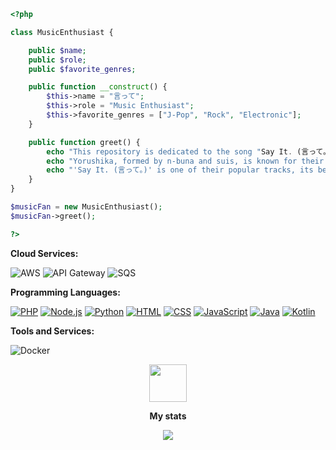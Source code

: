 ```php
<?php

class MusicEnthusiast {

    public $name;
    public $role;
    public $favorite_genres;

    public function __construct() {
        $this->name = "言って";
        $this->role = "Music Enthusiast";
        $this->favorite_genres = ["J-Pop", "Rock", "Electronic"];
    }

    public function greet() {
        echo "This repository is dedicated to the song "Say It. (言って。)" by the Japanese music duo Yorushika.";
        echo "Yorushika, formed by n-buna and suis, is known for their emotionally and introspective music.";
        echo "'Say It. (言って。)' is one of their popular tracks, its beautiful composition and heartfelt lyrics.";
    }
}

$musicFan = new MusicEnthusiast();
$musicFan->greet();

?>
```

**Cloud Services:**

![AWS](https://img.shields.io/badge/Cloud-AWS-informational?style=flat&logo=amazon-aws&logoColor=white&color=6aa6f8)
![API Gateway](https://img.shields.io/badge/API-Gateway-informational?style=flat&logo=amazon-api-gateway&logoColor=white&color=6aa6f8)
![SQS](https://img.shields.io/badge/Queue-SQS-informational?style=flat&logo=amazon-sqs&logoColor=white&color=6aa6f8)

**Programming Languages:**

[![PHP](https://img.shields.io/badge/Code-PHP-informational?style=flat&logo=php&logoColor=white&color=777BB4)](https://www.php.net/)
[![Node.js](https://img.shields.io/badge/Code-Node.js-informational?style=flat&logo=node.js&logoColor=white&color=8CC84B)](https://nodejs.org/)
[![Python](https://img.shields.io/badge/Code-Python-informational?style=flat&logo=python&logoColor=white&color=6aa6f8)](https://www.python.org/)
[![HTML](https://img.shields.io/badge/Code-HTML-informational?style=flat&logo=html5&logoColor=white&color=E34F26)](https://developer.mozilla.org/en-US/docs/Web/HTML)
[![CSS](https://img.shields.io/badge/Code-CSS-informational?style=flat&logo=css3&logoColor=white&color=1572B6)](https://developer.mozilla.org/en-US/docs/Web/CSS)
[![JavaScript](https://img.shields.io/badge/Code-JavaScript-informational?style=flat&logo=javascript&logoColor=white&color=F7DF1E)](https://developer.mozilla.org/en-US/docs/Web/JavaScript)
[![Java](https://img.shields.io/badge/Code-Java-informational?style=flat&logo=java&logoColor=white&color=007396)](https://www.java.com/)
[![Kotlin](https://img.shields.io/badge/Code-Kotlin-informational?style=flat&logo=kotlin&logoColor=white&color=0095D5)](https://kotlinlang.org/)

**Tools and Services:**

![Docker](https://img.shields.io/badge/Tools-Docker-informational?style=flat&logo=docker&logoColor=white&color=6aa6f8)
<div align="center">
<img src="https://media.tenor.com/cyORI7kwShQAAAAj/shigure-ui-dance.gif" height="60" />

**My stats**

<div align="center"><img src="https://github-readme-stats.vercel.app/api?username=1tte&show_icons=true&count_private=true&hide_border=true" align="center" /></div>  
